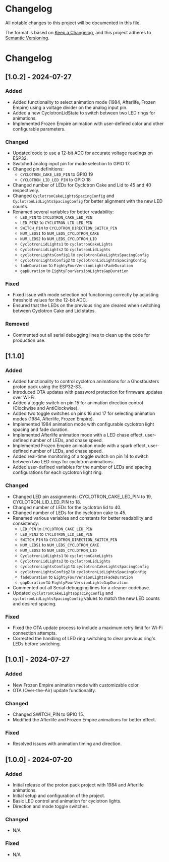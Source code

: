 # Changelog

All notable changes to this project will be documented in this file.

The format is based on [Keep a Changelog](https://keepachangelog.com/en/1.0.0/),
and this project adheres to [Semantic Versioning](https://semver.org/spec/v2.0.0.html).

# Changelog

## [1.0.2] - 2024-07-27
### Added
- Added functionality to select animation mode (1984, Afterlife, Frozen Empire) using a voltage divider on the analog input pin.
- Added a new CyclotronLidState to switch between two LED rings for animations.
- Implemented Frozen Empire animation with user-defined color and other configurable parameters.

### Changed
- Updated code to use a 12-bit ADC for accurate voltage readings on ESP32.
- Switched analog input pin for mode selection to GPIO 17.
- Changed pin definitions:
  - `CYCLOTRON_CAKE_LED_PIN` to GPIO 19
  - `CYCLOTRON_LID_LED_PIN` to GPIO 18
- Changed number of LEDs for Cyclotron Cake and Lid to 45 and 40 respectively.
- Changed `CyclotronCakeLightsSpacingConfig` and `CyclotronLidLightsSpacingConfig` for better alignment with the new LED counts.
- Renamed several variables for better readability:
  - `LED_PIN` to `CYCLOTRON_CAKE_LED_PIN`
  - `LED_PIN2` to `CYCLOTRON_LID_LED_PIN`
  - `SWITCH_PIN` to `CYCLOTRON_DIRECTION_SWITCH_PIN`
  - `NUM_LEDS1` to `NUM_LEDS_CYCLOTRON_CAKE`
  - `NUM_LEDS2` to `NUM_LEDS_CYCLOTRON_LID`
  - `CyclotronLidLights1` to `cyclotronCakeLights`
  - `CyclotronLidLights2` to `cyclotronLidLights`
  - `cyclotronLightsConfig1` to `cyclotronCakeLightsSpacingConfig`
  - `cyclotronLightsConfig2` to `cyclotronLidLightsSpacingConfig`
  - `fadeDuration` to `EightyFourVersionLightsFadeDuration`
  - `gapDuration` to `EightyFourVersionLightsGapDuration`

### Fixed
- Fixed issue with mode selection not functioning correctly by adjusting threshold values for the 12-bit ADC.
- Ensured that the LEDs on the previous ring are cleared when switching between Cyclotron Cake and Lid states.

### Removed
- Commented out all serial debugging lines to clean up the code for production use.

## [1.1.0]

### Added
- Added functionality to control cyclotron animations for a Ghostbusters proton pack using the ESP32-S3.
- Introduced OTA updates with password protection for firmware updates over Wi-Fi.
- Added a toggle switch on pin 15 for animation direction control (Clockwise and AntiClockwise).
- Added two toggle switches on pins 16 and 17 for selecting animation modes (1984, Afterlife, Frozen Empire).
- Implemented 1984 animation mode with configurable cyclotron light spacing and fade duration.
- Implemented Afterlife animation mode with a LED chase effect, user-defined number of LEDs, and chase speed.
- Implemented Frozen Empire animation mode with a spark effect, user-defined number of LEDs, and chase speed.
- Added real-time monitoring of a toggle switch on pin 14 to switch between two LED rings for cyclotron animations.
- Added user-defined variables for the number of LEDs and spacing configurations for each cyclotron light ring.

### Changed
- Changed LED pin assignments: CYCLOTRON_CAKE_LED_PIN to 19, CYCLOTRON_LID_LED_PIN to 18.
- Changed number of LEDs for the cyclotron lid to 40.
- Changed number of LEDs for the cyclotron cake to 45.
- Renamed various variables and constants for better readability and consistency:
  - `LED_PIN` to `CYCLOTRON_CAKE_LED_PIN`
  - `LED_PIN2` to `CYCLOTRON_LID_LED_PIN`
  - `SWITCH_PIN` to `CYCLOTRON_DIRECTION_SWITCH_PIN`
  - `NUM_LEDS1` to `NUM_LEDS_CYCLOTRON_CAKE`
  - `NUM_LEDS2` to `NUM_LEDS_CYCLOTRON_LID`
  - `CyclotronLidLights1` to `cyclotronCakeLights`
  - `CyclotronLidLights2` to `cyclotronLidLights`
  - `cyclotronLightsConfig1` to `cyclotronCakeLightsSpacingConfig`
  - `cyclotronLightsConfig2` to `cyclotronLidLightsSpacingConfig`
  - `fadeDuration` to `EightyFourVersionLightsFadeDuration`
  - `gapDuration` to `EightyFourVersionLightsGapDuration`
- Commented out all Serial debugging lines for a cleaner codebase.
- Updated `cyclotronCakeLightsSpacingConfig` and `cyclotronLidLightsSpacingConfig` values to match the new LED counts and desired spacing.

### Fixed
- Fixed the OTA update process to include a maximum retry limit for Wi-Fi connection attempts.
- Corrected the handling of LED ring switching to clear previous ring's LEDs before switching.

## [1.0.1] - 2024-07-27
### Added
- New Frozen Empire animation mode with customizable color.
- OTA (Over-the-Air) update functionality.

### Changed
- Changed SWITCH_PIN to GPIO 15.
- Modified the Afterlife and Frozen Empire animations for better effect.

### Fixed
- Resolved issues with animation timing and direction.

## [1.0.0] - 2024-07-20

### Added
- Initial release of the proton pack project with 1984 and Afterlife animations.
- Initial setup and configuration of the project.
- Basic LED control and animation for cyclotron lights.
- Direction and mode toggle switches.

### Changed
- N/A

### Fixed
- N/A